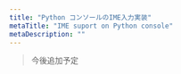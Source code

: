 ```yaml
---
title: "Python コンソールのIME入力実装"
metaTitle: "IME suport on Python console"
metaDescription: ""
---
```


> 今後追加予定